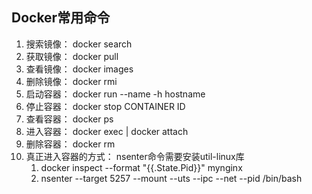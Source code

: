 ## Docker常用命令 ##
1. 搜索镜像： docker search
2. 获取镜像： docker pull
3. 查看镜像： docker images
4. 删除镜像： docker rmi
5. 启动容器： docker run --name -h hostname
6. 停止容器： docker stop CONTAINER ID
7. 查看容器： docker ps
8. 进入容器： docker exec | docker attach
9. 删除容器： docker rm
10. 真正进入容器的方式： nsenter命令需要安装util-linux库
	1. docker inspect --format "{{.State.Pid}}" mynginx
	2. nsenter --target 5257 --mount --uts --ipc --net --pid /bin/bash
